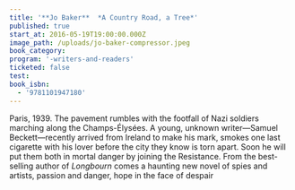 ```yaml
---
title: '**Jo Baker**  *A Country Road, a Tree*'
published: true
start_at: 2016-05-19T19:00:00.000Z
image_path: /uploads/jo-baker-compressor.jpeg
book_category:
program: '-writers-and-readers'
ticketed: false
test:
book_isbn:
  - '9781101947180'
---
```



Paris, 1939. The pavement rumbles with the footfall of Nazi soldiers marching along the Champs-Élysées. A young, unknown writer—Samuel Beckett—recently arrived from Ireland to make his mark, smokes one last cigarette with his lover before the city they know is torn apart. Soon he will put them both in mortal danger by joining the Resistance. From the best-selling author of *Longbourn* comes a haunting new novel of spies and artists, passion and danger, hope in the face of despair